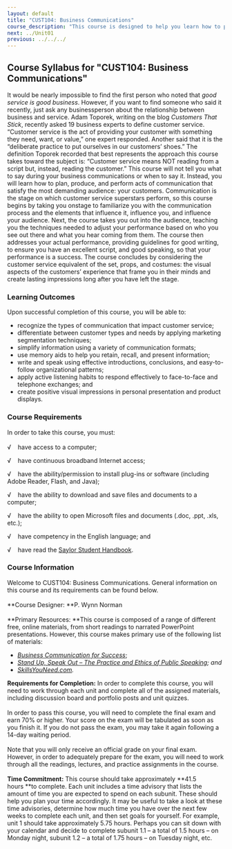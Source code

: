 ```yaml
---
layout: default
title: "CUST104: Business Communications"
course_description: "This course is designed to help you learn how to plan, produce, and perform acts of communication that satisfy the most demanding audience: your customers."
next: ../Unit01
previous: ../../../
---
```

Course Syllabus for "CUST104: Business Communications"
-------------------------------------------------------

It would be nearly impossible to find the first person who noted that
*good service is good business*. However, if you want to find someone
who said it recently, just ask any businessperson about the relationship
between business and service. Adam Toporek, writing on the blog
*Customers That Stick*, recently asked 19 business experts to define
customer service. “Customer service is the act of providing your
customer with something they need, want, or value,” one expert
responded. Another said that it is the “deliberate practice to put
ourselves in our customers’ shoes.” The definition Toporek recorded that
best represents the approach this course takes toward the subject is:
“Customer service means NOT reading from a script but, instead, reading
the customer.” This course will not tell you what to say during your
business communications or when to say it. Instead, you will learn how
to plan, produce, and perform acts of communication that satisfy the
most demanding audience: your customers. Communication is the stage on
which customer service superstars perform, so this course begins by
taking you onstage to familiarize you with the communication process and
the elements that influence it, influence you, and influence your
audience. Next, the course takes you out into the audience, teaching you
the techniques needed to adjust your performance based on who you see
out there and what you hear coming from them. The course then addresses
your actual performance, providing guidelines for good writing, to
ensure you have an excellent script, and good speaking, so that your
performance is a success. The course concludes by considering the
customer service equivalent of the set, props, and costumes: the visual
aspects of the customers’ experience that frame you in their minds and
create lasting impressions long after you have left the stage.

### Learning Outcomes

Upon successful completion of this course, you will be able to:  

-   recognize the types of communication that impact customer service;
-   differentiate between customer types and needs by applying marketing
    segmentation techniques;
-   simplify information using a variety of communication formats;
-   use memory aids to help you retain, recall, and present information;
-   write and speak using effective introductions, conclusions, and
    easy-to-follow organizational patterns;
-   apply active listening habits to respond effectively to face-to-face
    and telephone exchanges; and
-   create positive visual impressions in personal presentation and
    product displays.

### Course Requirements

In order to take this course, you must:  
    
 √    have access to a computer;  
  
 √    have continuous broadband Internet access;  
  
 √    have the ability/permission to install plug-ins or software
(including Adobe Reader, Flash, and Java);  
  
 √    have the ability to download and save files and documents to a
computer;  
  
 √    have the ability to open Microsoft files and documents (.doc,
.ppt, .xls, etc.);  
  
 √    have competency in the English language; and  
  
 √    have read the [Saylor Student
Handbook](http://www.saylor.org/site/wp-content/uploads/2012/05/Saylor-StudentHandbook.pdf). 

### Course Information

Welcome to CUST104: Business Communications. General information on this
course and its requirements can be found below.  
    
 **Course Designer: **P. Wynn Norman  
    
 **Primary Resources: **This course is composed of a range of different
free, online materials, from short readings to narrated PowerPoint
presentations. However, this course makes primary use of the following
list of materials:  

-   [*Business Communication for
    Success*](http://www.saylor.org/site/textbooks/Business%20Communication%20for%20Success.pdf);
-   [*Stand Up, Speak Out – The Practice and Ethics of Public
    Speaking*](http://www.saylor.org/site/wp-content/uploads/2013/07/Stand-Up-Speak-Out-The-Practice-and-Ethics-of-Public-Speaking.pdf)*;
    and*
-   [*SkillsYouNeed.com*](http://www.skillsyouneed.com/)*.*

**Requirements for Completion:** In order to complete this course, you
will need to work through each unit and complete all of the assigned
materials, including discussion board and portfolio posts and unit
quizzes.  
    
 In order to pass this course, you will need to complete the final exam
and earn 70% or higher. Your score on the exam will be tabulated as soon
as you finish it. If you do not pass the exam, you may take it again
following a 14-day waiting period.  
    
 Note that you will only receive an official grade on your final exam.
However, in order to adequately prepare for the exam, you will need to
work through all the readings, lectures, and practice assignments in the
course.  
    
 **Time Commitment:** This course should take approximately **41.5
hours **to complete. Each unit includes a time advisory that lists the
amount of time you are expected to spend on each subunit. These should
help you plan your time accordingly. It may be useful to take a look at
these time advisories, determine how much time you have over the next
few weeks to complete each unit, and then set goals for yourself. For
example, unit 1 should take approximately 5.75 hours. Perhaps you can
sit down with your calendar and decide to complete subunit 1.1 – a total
of 1.5 hours – on Monday night, subunit 1.2 – a total of 1.75 hours – on
Tuesday night, etc.  
    

